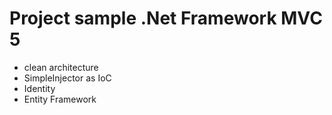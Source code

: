 # Project sample .Net Framework MVC 5

* clean architecture
* SimpleInjector as IoC
* Identity
* Entity Framework
